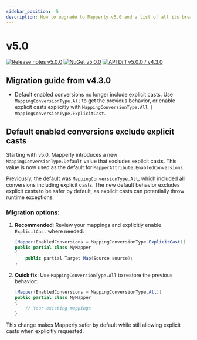 ```yaml
---
sidebar_position: -5
description: How to upgrade to Mapperly v5.0 and a list of all its breaking changes
---
```


# v5.0

[![Release notes v5.0.0](https://img.shields.io/badge/Release_notes-v5.0-green?style=flat-square)](https://github.com/riok/mapperly/releases/tag/v5.0.0)
[![NuGet v5.0.0](https://img.shields.io/badge/NuGet-v5.0-blue?style=flat-square)](https://www.nuget.org/packages/Riok.Mapperly/5.0.0)
[![API Diff v5.0.0 / v4.3.0](https://img.shields.io/badge/API--Diff-v5.0_%2F_v4.0-yellow?style=flat-square)](https://www.fuget.org/packages/Riok.Mapperly/5.0.0/lib/netstandard2.0/diff/4.0.0/)

## Migration guide from v4.3.0

- Default enabled conversions no longer include explicit casts. Use `MappingConversionType.All` to get the previous behavior, or enable explicit casts explicitly with `MappingConversionType.All | MappingConversionType.ExplicitCast`.

## Default enabled conversions exclude explicit casts

Starting with v5.0, Mapperly introduces a new `MappingConversionType.Default` value that excludes explicit casts.
This value is now used as the default for `MapperAttribute.EnabledConversions`.

Previously, the default was `MappingConversionType.All`, which included all conversions including explicit casts.
The new default behavior excludes explicit casts to be safer by default, as explicit casts can potentially throw runtime exceptions.

### Migration options:

1. **Recommended**: Review your mappings and explicitly enable `ExplicitCast` where needed:
   ```csharp
   [Mapper(EnabledConversions = MappingConversionType.ExplicitCast)]
   public partial class MyMapper
   {
       public partial Target Map(Source source);
   }
   ```

2. **Quick fix**: Use `MappingConversionType.All` to restore the previous behavior:
   ```csharp
   [Mapper(EnabledConversions = MappingConversionType.All)]
   public partial class MyMapper
   {
       // Your existing mappings
   }
   ```

This change makes Mapperly safer by default while still allowing explicit casts when explicitly requested.
